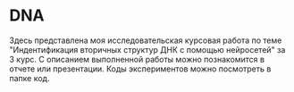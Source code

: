 # DNA
Здесь представлена моя исследовательская курсовая работа по теме "Индентификация вторичных структур ДНК с помощью нейросетей" за 3 курс.  С описанием выполненной работы можно познакомится в отчете или презентации.  Коды экспериментов можно посмотреть в папке код.
